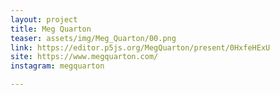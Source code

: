 ```yaml
---
layout: project
title: Meg Quarton
teaser: assets/img/Meg_Quarton/00.png
link: https://editor.p5js.org/MegQuarton/present/0HxfeHExU
site: https://www.megquarton.com/
instagram: megquarton

---
```

